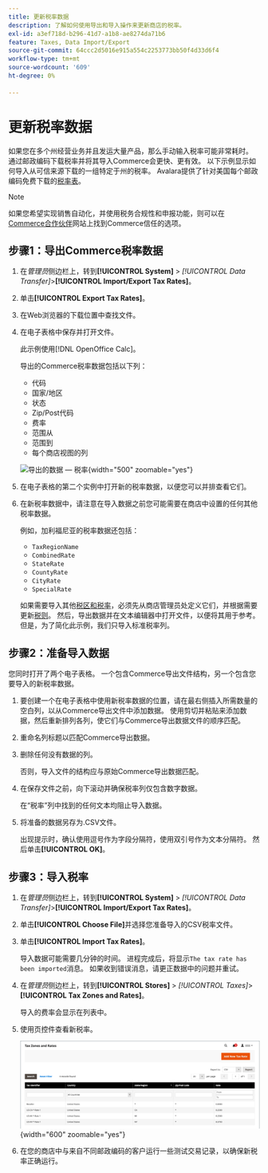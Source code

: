 ```yaml
---
title: 更新税率数据
description: 了解如何使用导出和导入操作来更新商店的税率。
exl-id: a3ef718d-b296-41d7-a1b8-ae8274da71b6
feature: Taxes, Data Import/Export
source-git-commit: 64ccc2d5016e915a554c2253773bb50f4d33d6f4
workflow-type: tm+mt
source-wordcount: '609'
ht-degree: 0%

---
```


# 更新税率数据

如果您在多个州经营业务并且发运大量产品，那么手动输入税率可能非常耗时。 通过邮政编码下载税率并将其导入Commerce会更快、更有效。 以下示例显示如何导入从可信来源下载的一组特定于州的税率。 Avalara提供了针对美国每个邮政编码免费下载的[税率表](https://www.avalara.com/taxrates/en/download-tax-tables.html)。

>[!NOTE]
>
>如果您希望实现销售自动化，并使用税务合规性和申报功能，则可以在[Commerce合作伙伴](https://solutionpartners.adobe.com/s/directory/?solution=commerce)网站上找到Commerce信任的选项。

## 步骤1：导出Commerce税率数据

1. 在&#x200B;_管理员_&#x200B;侧边栏上，转到&#x200B;**[!UICONTROL System]** > _[!UICONTROL Data Transfer]_>**[!UICONTROL Import/Export Tax Rates]**。

1. 单击&#x200B;**[!UICONTROL Export Tax Rates]**。

1. 在Web浏览器的下载位置中查找文件。

1. 在电子表格中保存并打开文件。

   此示例使用[!DNL OpenOffice Calc]。

   导出的Commerce税率数据包括以下列：
   - 代码
   - 国家/地区
   - 状态
   - Zip/Post代码
   - 费率
   - 范围从
   - 范围到
   - 每个商店视图的列

   ![导出的数据 — 税率](./assets/data-exported-tax-rates.png){width="500" zoomable="yes"}

1. 在电子表格的第二个实例中打开新的税率数据，以便您可以并排查看它们。

1. 在新税率数据中，请注意在导入数据之前您可能需要在商店中设置的任何其他税率数据。

   例如，加利福尼亚的税率数据还包括：

   - `TaxRegionName`
   - `CombinedRate`
   - `StateRate`
   - `CountyRate`
   - `CityRate`
   - `SpecialRate`

   如果需要导入其他[税区和税率](../stores-purchase/tax-zones-rates.md)，必须先从商店管理员处定义它们，并根据需要更新[税则](../stores-purchase/tax-rules.md)。 然后，导出数据并在文本编辑器中打开文件，以便将其用于参考。 但是，为了简化此示例，我们只导入标准税率列。

## 步骤2：准备导入数据

您同时打开了两个电子表格。 一个包含Commerce导出文件结构，另一个包含您要导入的新税率数据。

1. 要创建一个在电子表格中使用新税率数据的位置，请在最右侧插入所需数量的空白列，以从Commerce导出文件中添加数据。 使用剪切并粘贴来添加数据，然后重新排列各列，使它们与Commerce导出数据文件的顺序匹配。

1. 重命名列标题以匹配Commerce导出数据。

1. 删除任何没有数据的列。

   否则，导入文件的结构应与原始Commerce导出数据匹配。

1. 在保存文件之前，向下滚动并确保税率列仅包含数字数据。

   在“税率”列中找到的任何文本均阻止导入数据。

1. 将准备的数据另存为.CSV文件。

   出现提示时，确认使用逗号作为字段分隔符，使用双引号作为文本分隔符。 然后单击&#x200B;**[!UICONTROL OK]**。

## 步骤3：导入税率

1. 在&#x200B;_管理员_&#x200B;侧边栏上，转到&#x200B;**[!UICONTROL System]** > _[!UICONTROL Data Transfer]_>**[!UICONTROL Import/Export Tax Rates]**。

1. 单击&#x200B;**[!UICONTROL Choose File]**&#x200B;并选择您准备导入的CSV税率文件。

1. 单击&#x200B;**[!UICONTROL Import Tax Rates]**。

   导入数据可能需要几分钟的时间。 进程完成后，将显示`The tax rate has been imported`消息。 如果收到错误消息，请更正数据中的问题并重试。

1. 在&#x200B;_管理员_&#x200B;侧边栏上，转到&#x200B;**[!UICONTROL Stores]** > _[!UICONTROL Taxes]_>**[!UICONTROL Tax Zones and Rates]**。

   导入的费率会显示在列表中。

1. 使用页控件查看新税率。

   ![数据导入税率](../stores-purchase/assets/tax-zones-rates.png){width="600" zoomable="yes"}

1. 在您的商店中与来自不同邮政编码的客户运行一些测试交易记录，以确保新税率正确运行。
